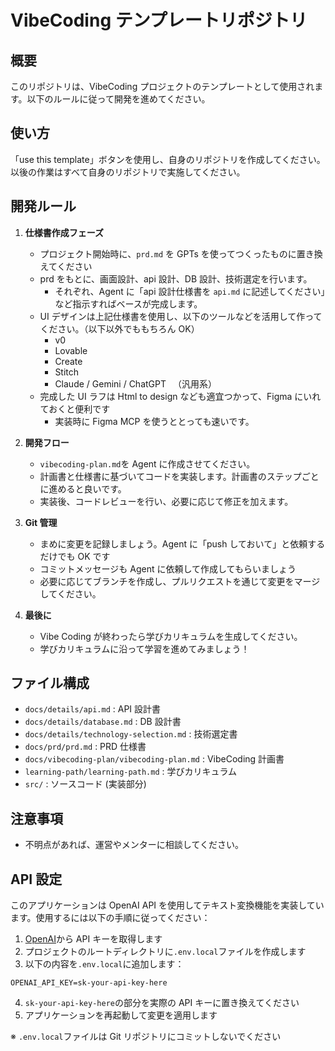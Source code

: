 # VibeCoding テンプレートリポジトリ

## 概要

このリポジトリは、VibeCoding プロジェクトのテンプレートとして使用されます。以下のルールに従って開発を進めてください。

## 使い方

「use this template」ボタンを使用し、自身のリポジトリを作成してください。
以後の作業はすべて自身のリポジトリで実施してください。

## 開発ルール

1. **仕様書作成フェーズ**

   - プロジェクト開始時に、`prd.md` を GPTs を使ってつくったものに置き換えてください
   - prd をもとに、画面設計、api 設計、DB 設計、技術選定を行います。
     - それぞれ、Agent に「api 設計仕様書を `api.md` に記述してください」など指示すればベースが完成します。
   - UI デザインは上記仕様書を使用し、以下のツールなどを活用して作ってください。（以下以外でももちろん OK）
     - v0
     - Lovable
     - Create
     - Stitch
     - Claude / Gemini / ChatGPT 　（汎用系）
   - 完成した UI ラフは Html to design なども適宜つかって、Figma にいれておくと便利です
     - 実装時に Figma MCP を使うととっても速いです。

2. **開発フロー**

   - `vibecoding-plan.md`を Agent に作成させてください。
   - 計画書と仕様書に基づいてコードを実装します。計画書のステップごとに進めると良いです。
   - 実装後、コードレビューを行い、必要に応じて修正を加えます。

3. **Git 管理**

   - まめに変更を記録しましょう。Agent に「push しておいて」と依頼するだけでも OK です
   - コミットメッセージも Agent に依頼して作成してもらいましょう
   - 必要に応じてブランチを作成し、プルリクエストを通じて変更をマージしてください。

4. **最後に**
   - Vibe Coding が終わったら学びカリキュラムを生成してください。
   - 学びカリキュラムに沿って学習を進めてみましょう！

## ファイル構成

- `docs/details/api.md` : API 設計書
- `docs/details/database.md` : DB 設計書
- `docs/details/technology-selection.md` : 技術選定書
- `docs/prd/prd.md` : PRD 仕様書
- `docs/vibecoding-plan/vibecoding-plan.md` : VibeCoding 計画書
- `learning-path/learning-path.md` : 学びカリキュラム
- `src/` : ソースコード (実装部分)

## 注意事項

- 不明点があれば、運営やメンターに相談してください。

## API 設定

このアプリケーションは OpenAI API を使用してテキスト変換機能を実装しています。使用するには以下の手順に従ってください：

1. [OpenAI](https://platform.openai.com/)から API キーを取得します
2. プロジェクトのルートディレクトリに`.env.local`ファイルを作成します
3. 以下の内容を`.env.local`に追加します：

```
OPENAI_API_KEY=sk-your-api-key-here
```

4. `sk-your-api-key-here`の部分を実際の API キーに置き換えてください
5. アプリケーションを再起動して変更を適用します

※ `.env.local`ファイルは Git リポジトリにコミットしないでください
